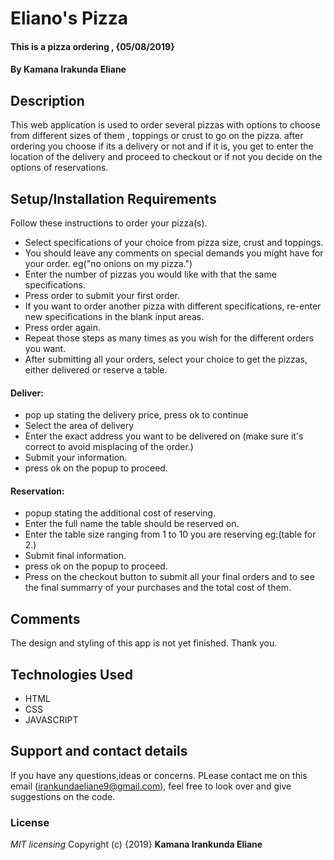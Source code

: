 # Eliano's Pizza
#### This is a pizza ordering , {05/08/2019}
#### By **Kamana Irakunda Eliane**
## Description
 This web application is used to order several pizzas with options to choose from different sizes of them , toppings or crust to go on the pizza. after ordering you choose if its a delivery or not and if it is, you get to enter the location of the delivery and proceed to checkout or if not you decide on the options of reservations.  
## Setup/Installation Requirements
Follow these instructions to order your pizza(s).

* Select specifications of your choice from pizza size, crust and toppings.
* You should leave any comments on special demands you might have for your order. eg("no onions on my pizza.")
* Enter the number of pizzas you would like with that the same specifications.
* Press order to submit your first order.
* If you want to order another pizza with different specifications, re-enter new specifications in the blank input areas.
* Press order again.
* Repeat those steps as many times as you wish for the different orders you want.
* After submitting all your orders, select your choice to get the pizzas, either delivered or reserve a table.
#### Deliver:
* pop up stating the delivery price, press ok to continue
* Select the area of delivery
* Enter the exact address you want to be delivered on (make sure it's correct to avoid misplacing of the order.)
* Submit your information.
* press ok on the popup to proceed.
#### Reservation:
* popup stating the additional cost of reserving.
* Enter the full name the table should be reserved on.
* Enter the table size ranging from 1 to 10 you are reserving eg:(table for 2.)
* Submit final information.
* press ok on the popup to proceed.
* Press on the checkout button to submit all your final orders and to see the final summarry of your purchases and the total cost of them.
## Comments
The design and styling of this app is not yet finished. Thank you.
## Technologies Used
* HTML 
* CSS
* JAVASCRIPT
## Support and contact details
If you have any questions,ideas or concerns. PLease contact me on this email (irankundaeliane9@gmail.com), feel free to look over and give suggestions on the code.
### License
*MIT licensing*
Copyright (c) {2019} **Kamana Irankunda Eliane**
